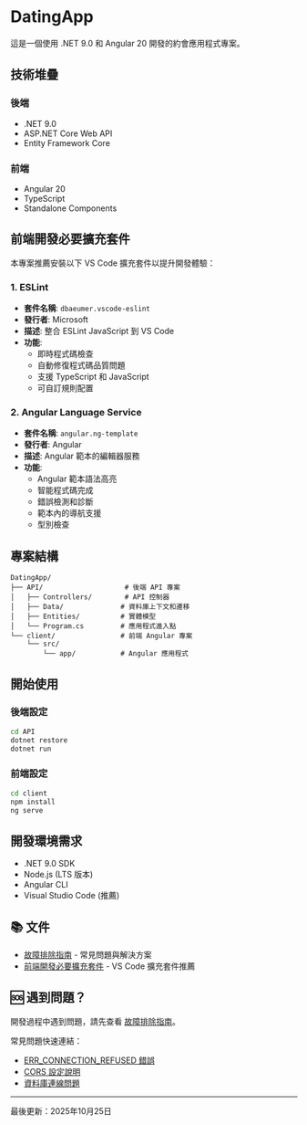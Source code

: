 # DatingApp

這是一個使用 .NET 9.0 和 Angular 20 開發的約會應用程式專案。

## 技術堆疊

### 後端
- .NET 9.0
- ASP.NET Core Web API
- Entity Framework Core

### 前端
- Angular 20
- TypeScript
- Standalone Components

## 前端開發必要擴充套件

本專案推薦安裝以下 VS Code 擴充套件以提升開發體驗：

### 1. ESLint
- **套件名稱**: `dbaeumer.vscode-eslint`
- **發行者**: Microsoft
- **描述**: 整合 ESLint JavaScript 到 VS Code
- **功能**:
  - 即時程式碼檢查
  - 自動修復程式碼品質問題
  - 支援 TypeScript 和 JavaScript
  - 可自訂規則配置

### 2. Angular Language Service
- **套件名稱**: `angular.ng-template`
- **發行者**: Angular
- **描述**: Angular 範本的編輯器服務
- **功能**:
  - Angular 範本語法高亮
  - 智能程式碼完成
  - 錯誤檢測和診斷
  - 範本內的導航支援
  - 型別檢查

## 專案結構

```
DatingApp/
├── API/                    # 後端 API 專案
│   ├── Controllers/        # API 控制器
│   ├── Data/              # 資料庫上下文和遷移
│   ├── Entities/          # 實體模型
│   └── Program.cs         # 應用程式進入點
└── client/                # 前端 Angular 專案
    └── src/
        └── app/           # Angular 應用程式
```

## 開始使用

### 後端設定

```bash
cd API
dotnet restore
dotnet run
```

### 前端設定

```bash
cd client
npm install
ng serve
```

## 開發環境需求

- .NET 9.0 SDK
- Node.js (LTS 版本)
- Angular CLI
- Visual Studio Code (推薦)

## 📚 文件

- [故障排除指南](TROUBLESHOOTING.md) - 常見問題與解決方案
- [前端開發必要擴充套件](#前端開發必要擴充套件) - VS Code 擴充套件推薦

## 🆘 遇到問題？

開發過程中遇到問題，請先查看 [故障排除指南](TROUBLESHOOTING.md)。

常見問題快速連結：
- [ERR_CONNECTION_REFUSED 錯誤](TROUBLESHOOTING.md#問題err_connection_refused---後端伺服器未執行)
- [CORS 設定說明](TROUBLESHOOTING.md#cors-設定說明)
- [資料庫連線問題](TROUBLESHOOTING.md#資料庫問題)

---

最後更新：2025年10月25日
